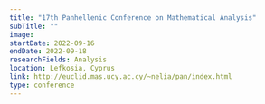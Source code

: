 ```yaml
---
title: "17th Panhellenic Conference on Mathematical Analysis"
subTitle: ""
image:
startDate: 2022-09-16
endDate: 2022-09-18
researchFields: Analysis
location: Lefkosia, Cyprus
link: http://euclid.mas.ucy.ac.cy/~nelia/pan/index.html
type: conference
---
```

